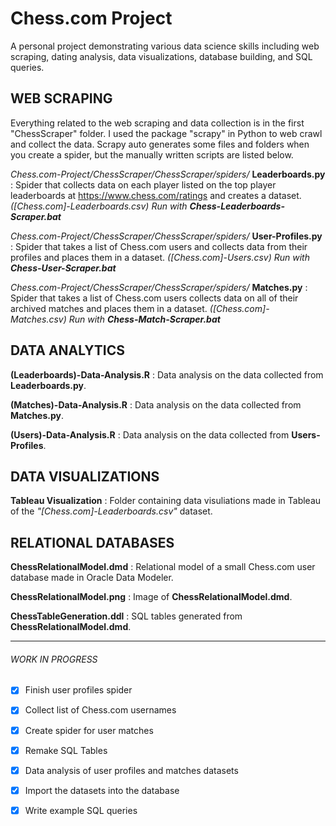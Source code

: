 # Chess.com Project
A personal project demonstrating various data science skills including web scraping, dating analysis, data visualizations, database building, and SQL queries.

## WEB SCRAPING
Everything related to the web scraping and data collection is in the first "ChessScraper" folder. I used the package "scrapy" in Python to web crawl and collect the data. Scrapy auto generates some files and folders when you create a spider, but the manually written scripts are listed below.

*Chess.com-Project/ChessScraper/ChessScraper/spiders/* **Leaderboards.py** : Spider that collects data on each player listed on the top player leaderboards at https://www.chess.com/ratings and creates a dataset. *([Chess.com]-Leaderboards.csv)* 
*Run with **Chess-Leaderboards-Scraper.bat***

*Chess.com-Project/ChessScraper/ChessScraper/spiders/* **User-Profiles.py** : Spider that takes a list of Chess.com users and collects data from their profiles and places them in a dataset. *([Chess.com]-Users.csv)*
*Run with **Chess-User-Scraper.bat***

*Chess.com-Project/ChessScraper/ChessScraper/spiders/* **Matches.py** : Spider that takes a list of Chess.com users collects data on all of their archived matches and places them in a dataset. *([Chess.com]-Matches.csv)*
*Run with **Chess-Match-Scraper.bat***


## DATA ANALYTICS
**(Leaderboards)-Data-Analysis.R** : Data analysis on the data collected from **Leaderboards.py**.

**(Matches)-Data-Analysis.R** : Data analysis on the data collected from **Matches.py**.

**(Users)-Data-Analysis.R** : Data analysis on the data collected from **Users-Profiles**.

## DATA VISUALIZATIONS
**Tableau Visualization** : Folder containing data visuliations made in Tableau of the *"[Chess.com]-Leaderboards.csv"* dataset.

## RELATIONAL DATABASES
**ChessRelationalModel.dmd** : Relational model of a small Chess.com user database made in Oracle Data Modeler.

**ChessRelationalModel.png** : Image of **ChessRelationalModel.dmd**.

**ChessTableGeneration.ddl** : SQL tables generated from **ChessRelationalModel.dmd**.

-----------------------------------------------------------------------

###### WORK IN PROGRESS
- [x] Finish user profiles spider
- [x] Collect list of Chess.com usernames
- [x] Create spider for user matches
- [x] Remake SQL Tables
- [x] Data analysis of user profiles and matches datasets
- [x] Import the datasets into the database
- [x] Write example SQL queries

